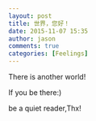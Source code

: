 ```yaml
---
layout: post
title: 世界，您好！
date: 2015-11-07 15:35
author: jason
comments: true
categories: [Feelings]
---
```

There is another world!

If you be there:)

be a quiet reader,Thx!
